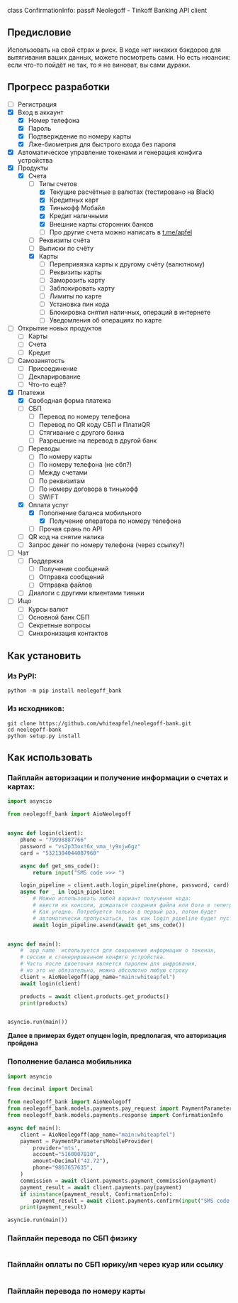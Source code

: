 class ConfirmationInfo:
pass# Neolegoff - Tinkoff Banking API client

## Предисловие

Использовать на свой страх и риск. В коде нет никаких бэкдоров для вытягивания ваших данных,
можете посмотреть сами. Но есть нюансик: если что-то пойдёт не так, то я не виноват, вы сами дураки.

## Прогресс разработки

* [ ] Регистрация
* [x] Вход в аккаунт
  * [x] Номер телефона
  * [x] Пароль
  * [x] Подтверждение по номеру карты
  * [x] Лже-биометрия для быстрого входа без пароля
* [x] Автоматическое управление токенами и генерация конфига устройства
* [x] Продукты
  * [x] Счета
    * [ ] Типы счетов
      * [x] Текущие расчётные в валютах (тестировано на Black)
      * [x] Кредитных карт
      * [x] Тинькофф Мобайл
      * [x] Кредит наличными
      * [x] Внешние карты сторонних банков
      * [ ] Про другие счета можно написать в [t.me/apfel](https://t.me/apfel)
    * [ ] Реквизиты счёта
    * [ ] Выписки по счёту
    * [x] Карты
      * [ ] Перепривязка карты к другому счёту (валютному)
      * [ ] Реквизиты карты
      * [ ] Заморозить карту
      * [ ] Заблокировать карту
      * [ ] Лимиты по карте
      * [ ] Установка пин кода
      * [ ] Блокировка снятия наличных, операций в интернете
      * [ ] Уведомления об операциях по карте
* [ ] Открытие новых продуктов
  * [ ] Карты
  * [ ] Счета
  * [ ] Кредит
* [ ] Самозанятость
  * [ ] Присоединение
  * [ ] Декларирование
  * [ ] Что-то ещё?
* [x] Платежи
  * [x] Свободная форма платежа
  * [ ] СБП
    * [ ] Перевод по номеру телефона
    * [ ] Перевод по QR коду СБП и ПлатиQR
    * [ ] Стягивание с другого банка
    * [ ] Разрешение на перевод в другой банк
  * [ ] Переводы
    * [ ] По номеру карты
    * [ ] По номеру телефона (не сбп?)
    * [ ] Между счетами
    * [ ] По реквизитам
    * [ ] По номеру договора в тинькофф
    * [ ] SWIFT
  * [x] Оплата услуг
    * [x] Пополнение баланса мобильного
      * [x] Получение оператора по номеру телефона
    * [ ] Прочая срань по API
  * [ ] QR код на снятие налика
  * [ ] Запрос денег по номеру телефона (через ссылку?)
* [ ] Чат
  * [ ] Поддержка
    * [ ] Получение сообщений
    * [ ] Отправка сообщений
    * [ ] Отправка файлов
  * [ ] Диалоги с другими клиентами тиньки
* [ ] Ищо
  * [ ] Курсы валют
  * [ ] Основной банк СБП
  * [ ] Секретные вопросы
  * [ ] Синхронизация контактов

## Как установить

### Из PyPI:

```shell
python -m pip install neolegoff_bank
```

### Из исходников:

```shell
git clone https://github.com/whiteapfel/neolegoff-bank.git
cd neolegoff-bank
python setup.py install
```

## Как использовать

### Пайплайн авторизации и получение информации о счетах и картах:

```python
import asyncio

from neolegoff_bank import AioNeolegoff


async def login(client):
    phone = "79998887766"
    password = "vs2p33ox!6x_vma_!y9xjw6gz"
    card = "5321304044087960"

    async def get_sms_code():
        return input("SMS code >>> ")

    login_pipeline = client.auth.login_pipeline(phone, password, card)
    async for _ in login_pipeline:
        # Можно использовать любой вариант получения кода:
        # ввести из консоли, дождаться создания файла или бота в телеграме.
        # Как угодно. Потребуется только в первый раз, потом будет
        # автоматически пропускаться, так как login_pipeline будет пустым
        await login_pipeline.asend(await get_sms_code())


async def main():
    # `app_name` используется для сохранения информации о токенах,
    # сессии и сгенерированном конфиге устройства.
    # Часть после двоеточия является паролем для шифрования,
    # но это не обязательно, можно абсолютно любую строку
    client = AioNeolegoff(app_name="main:whiteapfel")
    await login(client)

    products = await client.products.get_products()
    print(products)


asyncio.run(main())
```
**Далее в примерах будет опущен login, предполагая, что авторизация пройдена**

### Пополнение баланса мобильника

```python
import asyncio

from decimal import Decimal

from neolegoff_bank import AioNeolegoff
from neolegoff_bank.models.payments.pay_request import PaymentParametersMobileProvider
from neolegoff_bank.models.payments.response import ConfirmationInfo

async def main():
    client = AioNeolegoff(app_name="main:whiteapfel")
    payment = PaymentParametersMobileProvider(
        provider='mts',
        account="5160007810",
        amount=Decimal("42.72"),
        phone="9867657635",
    )
    commission = await client.payments.payment_commission(payment)
    payment_result = await client.payments.pay(payment)
    if isinstance(payment_result, ConfirmationInfo):
        payment_result = await client.payments.confirm(input("SMS code >>> "), payment_result)
    print(payment_result)

asyncio.run(main())
```

### Пайплайн перевода по СБП физику

```python

```

### Пайплайн оплаты по СБП юрику/ип через куар или ссылку

```python

```

### Пайплайн перевода по номеру карты

```python

```
